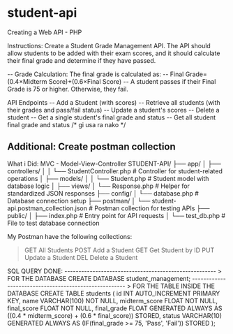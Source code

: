 # student-api
Creating a Web API - PHP

Instructions:
Create a Student Grade Management API. The API should allow students to be added with their exam scores, and it should calculate their final grade and determine if they have passed.  

-- Grade Calculation: The final grade is calculated as:
-- Final Grade=(0.4×Midterm Score)+(0.6×Final Score)
-- A student passes if their Final Grade is 75 or higher. Otherwise, they fail.

API Endpoints
-- Add a Student (with scores)
-- Retrieve all students (with their grades and pass/fail status)
-- Update a student's scores
-- Delete a student
-- Get a single student's final grade and status
-- Get all student final grade and status /* gi usa ra nako */

Additional: Create postman collection
------------------------------------------------------
What i Did:
MVC - Model-View-Controller
STUDENT-API/
├── app/
│   ├── controllers/
│   │   └── StudentController.php   # Controller for student-related operations
│   ├── models/
│   │   └── Student.php             # Student model with database logic
│   ├── views/
│       └── Response.php            # Helper for standardized JSON responses
├── config/
│   └── database.php                # Database connection setup
├── postman/
│   └── student-api.postman_collection.json # Postman collection for testing APIs
├── public/
│   ├── index.php                   # Entry point for API requests
│   └── test_db.php                 # File to test database connection


My Postman have the following collections:
> GET All Students
> POST Add a Student
> GET Get Student by ID
> PUT Update a Student
> DEL Delete a Student

SQL QUERY DONE:
------------------------------------------------------ > FOR THE DATABASE 
CREATE DATABASE student_management;
------------------------------------------------------ > FOR THE TABLE INSIDE THE DATABASE
CREATE TABLE students (
    id INT AUTO_INCREMENT PRIMARY KEY,
    name VARCHAR(100) NOT NULL,
    midterm_score FLOAT NOT NULL,
    final_score FLOAT NOT NULL,
    final_grade FLOAT GENERATED ALWAYS AS ((0.4 * midterm_score) + (0.6 * final_score)) STORED,
    status VARCHAR(10) GENERATED ALWAYS AS (IF(final_grade >= 75, 'Pass', 'Fail')) STORED
);

















